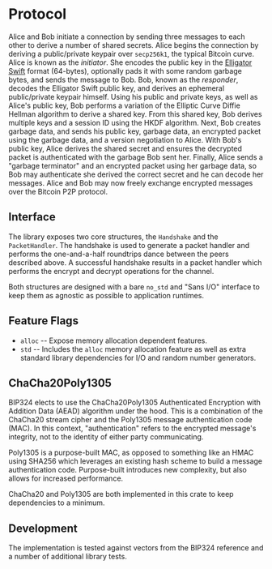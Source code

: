 # Protocol

Alice and Bob initiate a connection by sending three messages to each other to derive a number of shared secrets. Alice begins the connection by deriving a public/private keypair over `secp256k1`, the typical Bitcoin curve. Alice is known as the *initiator*. She encodes the public key in the [Elligator Swift](https://eprint.iacr.org/2022/759.pdf) format (64-bytes), optionally pads it with some random garbage bytes, and sends the message to Bob. Bob, known as the *responder*, decodes the Elligator Swift public key, and derives an ephemeral public/private keypair himself. Using his public and private keys, as well as Alice's public key, Bob performs a variation of the Elliptic Curve Diffie Hellman algorithm to derive a shared key. From this shared key, Bob derives multiple keys and a session ID using the HKDF algorithm. Next, Bob creates garbage data, and sends his public key, garbage data, an encrypted packet using the garbage data, and a version negotiation to Alice. With Bob's public key, Alice derives the shared secret and ensures the decrypted packet is authenticated with the garbage Bob sent her. Finally, Alice sends a "garbage terminator" and an encrypted packet using her garbage data, so Bob may authenticate she derived the correct secret and he can decode her messages. Alice and Bob may now freely exchange encrypted messages over the Bitcoin P2P protocol.

## Interface

The library exposes two core structures, the `Handshake` and the `PacketHandler`. The handshake is used to generate a packet handler and performs the one-and-a-half roundtrips dance between the peers described above. A successful handshake results in a packet handler which performs the encrypt and decrypt operations for the channel.

Both structures are designed with a bare `no_std` and "Sans I/O" interface to keep them as agnostic as possible to application runtimes. 

## Feature Flags

- `alloc` -- Expose memory allocation dependent features.
- `std` -- Includes the `alloc` memory allocation feature as well as extra standard library dependencies for I/O and random number generators.

## ChaCha20Poly1305

BIP324 elects to use the ChaCha20Poly1305 Authenticated Encryption with Addition Data (AEAD) algorithm under the hood. This is a combination of the ChaCha20 stream cipher and the Poly1305 message authentication code (MAC). In this context, "authentication" refers to the encrypted message's integrity, not to the identity of either party communicating.

Poly1305 is a purpose-built MAC, as opposed to something like an HMAC using SHA256 which leverages an existing hash scheme to build a message authentication code. Purpose-built introduces new complexity, but also allows for increased performance.

ChaCha20 and Poly1305 are both implemented in this crate to keep dependencies to a minimum.

## Development

The implementation is tested against vectors from the BIP324 reference and a number of additional library tests.

